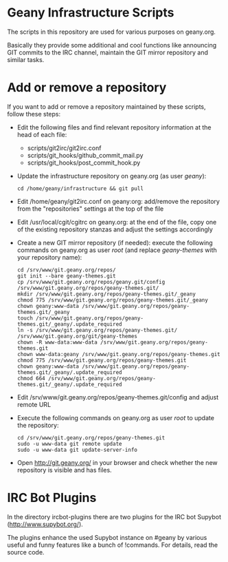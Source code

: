 Geany Infrastructure Scripts
============================


The scripts in this repository are used for various purposes on geany.org.

Basically they provide some additional and cool functions like announcing
GIT commits to the IRC channel, maintain the GIT mirror repository and similar tasks.


Add or remove a repository
==========================

If you want to add or remove a repository maintained by these scripts, follow these steps:

  * Edit the following files and find relevant repository information at the head of each file:
    * scripts/git2irc/git2irc.conf
    * scripts/git_hooks/github_commit_mail.py
    * scripts/git_hooks/post_commit_hook.py

  * Update the infrastructure repository on geany.org (as user *geany*):

        cd /home/geany/infrastructure && git pull

  * Edit /home/geany/git2irc.conf on geany:org: add/remove the repository from the
    "repositories" settings at the top of the file

  * Edit /usr/local/cgit/cgitrc on geany.org: at the end of the file, copy
    one of the existing repository stanzas and adjust the settings accordingly

  * Create a new GIT mirror repository (if needed): execute the following commands
    on geany.org as user *root* (and replace *geany-themes* with your repository name):

        cd /srv/www/git.geany.org/repos/
        git init --bare geany-themes.git
        cp /srv/www/git.geany.org/repos/geany.git/config /srv/www/git.geany.org/repos/geany-themes.git/
        mkdir /srv/www/git.geany.org/repos/geany-themes.git/_geany
        chmod 775 /srv/www/git.geany.org/repos/geany-themes.git/_geany
        chown geany:www-data /srv/www/git.geany.org/repos/geany-themes.git/_geany
        touch /srv/www/git.geany.org/repos/geany-themes.git/_geany/.update_required
        ln -s /srv/www/git.geany.org/repos/geany-themes.git/ /srv/www/git.geany.org/git/geany-themes
        chown -R www-data:www-data /srv/www/git.geany.org/repos/geany-themes.git
        chown www-data:geany /srv/www/git.geany.org/repos/geany-themes.git
        chmod 775 /srv/www/git.geany.org/repos/geany-themes.git
        chown geany:www-data /srv/www/git.geany.org/repos/geany-themes.git/_geany/.update_required
        chmod 664 /srv/www/git.geany.org/repos/geany-themes.git/_geany/.update_required

  * Edit /srv/www/git.geany.org/repos/geany-themes.git/config and adjust remote URL

  * Execute the following commands on geany.org as user *root* to update the repository:

        cd /srv/www/git.geany.org/repos/geany-themes.git
        sudo -u www-data git remote update
        sudo -u www-data git update-server-info

  * Open http://git.geany.org/ in your browser and check whether the new repository is visible
    and has files.


IRC Bot Plugins
===============

In the directory ircbot-plugins there are two plugins for the IRC bot Supybot
(http://www.supybot.org/).

The plugins enhance the used Supybot instance on #geany by various useful and funny
features like a bunch of !commands. For details, read the source code.

